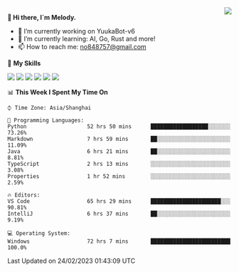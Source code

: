 <a href="#">
  <img align="right" src="https://github-readme-stats.vercel.app/api?username=melodyyuuka&count_private=true&show_icons=true" />
</a>

**👋 Hi there, I`m Melody.**

- 🔭 I’m currently working on YuukaBot-v6
- 🌱 I’m currently learning: AI, Go, Rust and more!
- 📫 How to reach me: no848757@gmail.com

🌟 **My Skills** 

![](https://img.shields.io/badge/-Python-3e74a2?style=flat-square&logo=Python&logoColor=fff)
![](https://img.shields.io/badge/-Java-007396?style=flat-square&logo=OpenJDK&logoColor=fff)
![](https://img.shields.io/badge/-Node.js-339933?style=flat-square&logo=Node.js&logoColor=fff)
![](https://img.shields.io/badge/-Git-f05032?style=flat-square&logo=git&logoColor=fff)
![](https://img.shields.io/badge/-PostgreSQL-4169e1?style=flat-square&logo=PostgreSQL&logoColor=fff)
![](https://img.shields.io/badge/-VSCode-007acc?style=flat-square&logo=Visual-Studio-Code&logoColor=fff)


<!--START_SECTION:waka-->
📊 **This Week I Spent My Time On** 

```text
⌚︎ Time Zone: Asia/Shanghai

💬 Programming Languages: 
Python                   52 hrs 50 mins      ██████████████████░░░░░░░   73.26% 
Markdown                 7 hrs 59 mins       ██░░░░░░░░░░░░░░░░░░░░░░░   11.09% 
Java                     6 hrs 21 mins       ██░░░░░░░░░░░░░░░░░░░░░░░   8.81% 
TypeScript               2 hrs 13 mins       ░░░░░░░░░░░░░░░░░░░░░░░░░   3.08% 
Properties               1 hr 52 mins        ░░░░░░░░░░░░░░░░░░░░░░░░░   2.59%

🔥 Editors: 
VS Code                  65 hrs 29 mins      ██████████████████████░░░   90.81% 
IntelliJ                 6 hrs 37 mins       ██░░░░░░░░░░░░░░░░░░░░░░░   9.19%

💻 Operating System: 
Windows                  72 hrs 7 mins       █████████████████████████   100.0%

```


 Last Updated on 24/02/2023 01:43:09 UTC
<!--END_SECTION:waka-->
